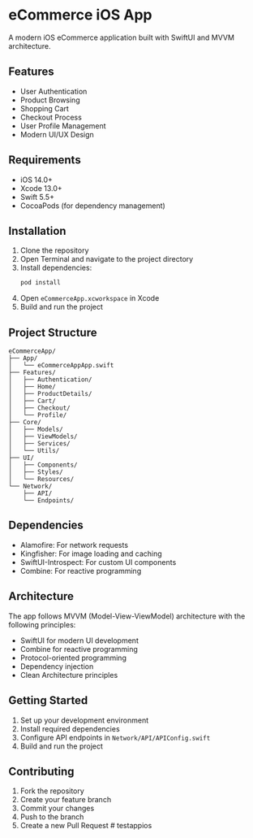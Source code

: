 # eCommerce iOS App

A modern iOS eCommerce application built with SwiftUI and MVVM architecture.

## Features

- User Authentication
- Product Browsing
- Shopping Cart
- Checkout Process
- User Profile Management
- Modern UI/UX Design

## Requirements

- iOS 14.0+
- Xcode 13.0+
- Swift 5.5+
- CocoaPods (for dependency management)

## Installation

1. Clone the repository
2. Open Terminal and navigate to the project directory
3. Install dependencies:
   ```bash
   pod install
   ```
4. Open `eCommerceApp.xcworkspace` in Xcode
5. Build and run the project

## Project Structure

```
eCommerceApp/
├── App/
│   └── eCommerceAppApp.swift
├── Features/
│   ├── Authentication/
│   ├── Home/
│   ├── ProductDetails/
│   ├── Cart/
│   ├── Checkout/
│   └── Profile/
├── Core/
│   ├── Models/
│   ├── ViewModels/
│   ├── Services/
│   └── Utils/
├── UI/
│   ├── Components/
│   ├── Styles/
│   └── Resources/
└── Network/
    ├── API/
    └── Endpoints/
```

## Dependencies

- Alamofire: For network requests
- Kingfisher: For image loading and caching
- SwiftUI-Introspect: For custom UI components
- Combine: For reactive programming

## Architecture

The app follows MVVM (Model-View-ViewModel) architecture with the following principles:

- SwiftUI for modern UI development
- Combine for reactive programming
- Protocol-oriented programming
- Dependency injection
- Clean Architecture principles

## Getting Started

1. Set up your development environment
2. Install required dependencies
3. Configure API endpoints in `Network/API/APIConfig.swift`
4. Build and run the project

## Contributing

1. Fork the repository
2. Create your feature branch
3. Commit your changes
4. Push to the branch
5. Create a new Pull Request # testappios

